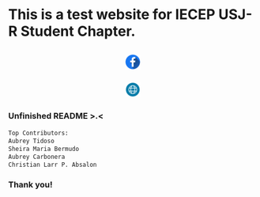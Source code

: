 # This is a test website for IECEP USJ-R Student Chapter.
[<p align="center"><img alt="IECEP - USJ-R STUDENT CHAPTER FB Page" width="30px" src="images/facebook.png" /></p>](https://www.facebook.com/usjr.iecep) [<p align="center"><img alt="IECEP - USJ-R STUDENT CHAPTER Website" width="30px" src="images/browser.png" /></p>](https://iecep-usj-r.github.io/iecep/)
----
### Unfinished README >.<
```
Top Contributors:
Aubrey Tidoso
Sheira Maria Bermudo
Aubrey Carbonera
Christian Larr P. Absalon
```

### Thank you!
